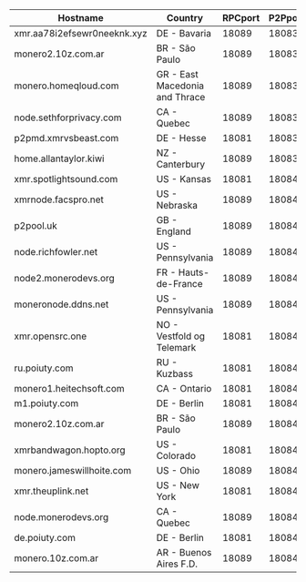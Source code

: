 Hostname | Country | RPCport | P2Pport
--- | --- | --- | ---
xmr.aa78i2efsewr0neeknk.xyz | DE - Bavaria | 18089 | 18083
monero2.10z.com.ar | BR - São Paulo | 18089 | 18083
monero.homeqloud.com | GR - East Macedonia and Thrace | 18089 | 18083
node.sethforprivacy.com | CA - Quebec | 18089 | 18083
p2pmd.xmrvsbeast.com | DE - Hesse | 18081 | 18083
home.allantaylor.kiwi | NZ - Canterbury | 18089 | 18083
xmr.spotlightsound.com | US - Kansas | 18081 | 18084
xmrnode.facspro.net | US - Nebraska | 18089 | 18084
p2pool.uk | GB - England | 18089 | 18084
node.richfowler.net | US - Pennsylvania | 18089 | 18084
node2.monerodevs.org | FR - Hauts-de-France | 18089 | 18084
moneronode.ddns.net | US - Pennsylvania | 18089 | 18084
xmr.opensrc.one | NO - Vestfold og Telemark | 18081 | 18084
ru.poiuty.com | RU - Kuzbass | 18081 | 18084
monero1.heitechsoft.com | CA - Ontario | 18081 | 18084
m1.poiuty.com | DE - Berlin | 18081 | 18084
monero2.10z.com.ar | BR - São Paulo | 18089 | 18084
xmrbandwagon.hopto.org | US - Colorado | 18081 | 18084
monero.jameswillhoite.com | US - Ohio | 18089 | 18084
xmr.theuplink.net | US - New York | 18081 | 18084
node.monerodevs.org | CA - Quebec | 18089 | 18084
de.poiuty.com | DE - Berlin | 18081 | 18084
monero.10z.com.ar | AR - Buenos Aires F.D. | 18089 | 18084
